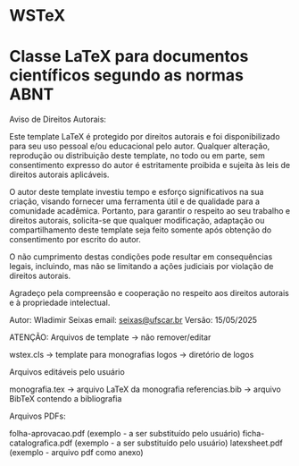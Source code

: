 # WSTeX
# Classe LaTeX para documentos científicos segundo as normas ABNT

Aviso de Direitos Autorais:

Este template LaTeX é protegido por direitos autorais e foi disponibilizado para seu uso pessoal e/ou educacional pelo autor. Qualquer alteração, reprodução ou distribuição deste template, no todo ou em parte, sem consentimento expresso do autor é estritamente proibida e sujeita às leis de direitos autorais aplicáveis.

O autor deste template investiu tempo e esforço significativos na sua criação, visando fornecer uma ferramenta útil e de qualidade para a comunidade acadêmica. Portanto, para garantir o respeito ao seu trabalho e direitos autorais, solicita-se que qualquer modificação, adaptação ou compartilhamento deste template seja feito somente após obtenção do consentimento por escrito do autor.

O não cumprimento destas condições pode resultar em consequências legais, incluindo, mas não se limitando a ações judiciais por violação de direitos autorais.

Agradeço pela compreensão e cooperação no respeito aos direitos autorais e à propriedade intelectual.

Autor: Wladimir Seixas
email: seixas@ufscar.br
Versão: 15/05/2025

ATENÇÃO: Arquivos de template -> não remover/editar

wstex.cls  -> template para monografias
logos      -> diretório de logos

Arquivos editáveis pelo usuário

monografia.tex      -> arquivo LaTeX da monografia 
referencias.bib     -> arquivo BibTeX contendo a bibliografia

Arquivos PDFs:

folha-aprovacao.pdf (exemplo - a ser substituído pelo usuário)
ficha-catalografica.pdf (exemplo - a ser substituído pelo usuário)
latexsheet.pdf (exemplo - arquivo pdf como anexo)
